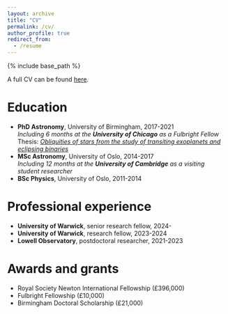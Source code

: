 ```yaml
---
layout: archive
title: "CV"
permalink: /cv/
author_profile: true
redirect_from:
  - /resume
---
```


{% include base_path %}


A full CV can be found [here](/files/cv.pdf).

Education  
======
* **PhD Astronomy**, University of Birmingham, 2017-2021\
   _Including 6 months at the **University of Chicago** as a Fulbright Fellow_\
   Thesis: [_Obliquities of stars from the study of transiting exoplanets and eclipsing binaries_](https://core.ac.uk/download/553143394.pdf)
* **MSc Astronomy**, University of Oslo, 2014-2017\
   _Including 12 months at the **University of Cambridge** as a visiting student researcher_
* **BSc Physics**, University of Oslo, 2011-2014

Professional experience
======
* **University of Warwick**, senior research fellow, 2024-
* **University of Warwick**, research fellow, 2023-2024
* **Lowell Observatory**, postdoctoral researcher, 2021-2023
  
[comment]: <> (**University of Chicago**, Fulbright Fellow, 2019-2020)
  
[comment]: <> (**University of Birmingham**, postgraduate research student, 2017-2021)
  
[comment]: <> (**University of Cambridge**, visiting student researcher, 2016-2017)

[comment]: <> (**European Space Agency**, trainee, 2015-2016)

[comment]: <> (**NASA Jet Propulsion Laboratory**, visiting student researcher, 2015)

[comment]: <> (**University of Oslo**, research assistant, 2014)

Awards and grants
======
* Royal Society Newton International Fellowship (£396,000)
* Fulbright Fellowship  (£10,000)
* Birmingham Doctoral Scholarship (£21,000)
